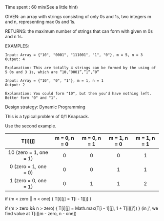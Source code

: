 Time spent : 60 min(See a little hint)

GIVEN: an array with strings consisting of only 0s and 1s, two integers m and n, representing max 0s and 1s.

RETURNS: the maximum number of strings that can form with given m 0s and n 1s.

EXAMPLES:

```
Input: Array = {"10", "0001", "111001", "1", "0"}, m = 5, n = 3
Output: 4

Explanation: This are totally 4 strings can be formed by the using of 5 0s and 3 1s, which are “10,”0001”,”1”,”0”
```

```
Input: Array = {"10", "0", "1"}, m = 1, n = 1
Output: 2

Explanation: You could form "10", but then you'd have nothing left. Better form "0" and "1".
```

Design strategy: Dynamic Programming



This is a typical problem of 0/1 Knapsack.

Use the second example.

|        T\[i][j]        | m = 0, n = 0 | m = 0, n = 1 | m = 1, n = 0 | m = 1, n = 1 |
| :--------------------: | :----------: | :----------: | :----------: | :----------: |
| 10 (zero = 1, one = 1) |      0       |      0       |      0       |      1       |
| 0 (zero = 1, one = 0)  |      0       |      0       |      1       |      1       |
| 1 (zero = 0, one = 1)  |      0       |      1       |      1       |      2       |

if (m < zero || n < one) { T\[i][j] = T\[i - 1][j] }

if (m > zero && n > zero) { T\[i][j] = Math.max(T\[i - 1][j], 1 + T\[i][j']) } (in j', we find value at T\[i][m - zero, n - one])
